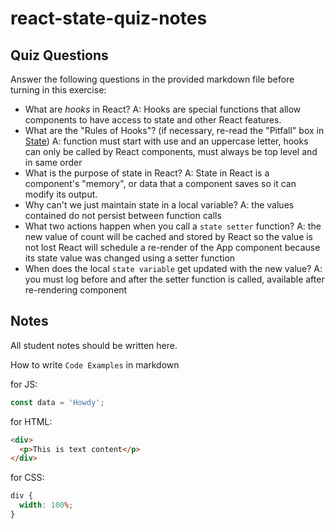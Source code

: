 # react-state-quiz-notes

## Quiz Questions

Answer the following questions in the provided markdown file before turning in this exercise:

- What are _hooks_ in React?
  A: Hooks are special functions that allow components to have access to state and other React features.
- What are the "Rules of Hooks"? (if necessary, re-read the "Pitfall" box in [State](https://react.dev/learn/state-a-components-memory))
  A: function must start with use and an uppercase letter, hooks can only be called by React components, must always be top level and in same order
- What is the purpose of state in React?
  A: State in React is a component's "memory", or data that a component saves so it can modify its output.
- Why can't we just maintain state in a local variable?
  A: the values contained do not persist between function calls
- What two actions happen when you call a `state setter` function?
  A: the new value of count will be cached and stored by React so the value is not lost
  React will schedule a re-render of the App component because its state value was changed using a setter function
- When does the local `state variable` get updated with the new value?
  A: you must log before and after the setter function is called, available after re-rendering component

## Notes

All student notes should be written here.

How to write `Code Examples` in markdown

for JS:

```javascript
const data = 'Howdy';
```

for HTML:

```html
<div>
  <p>This is text content</p>
</div>
```

for CSS:

```css
div {
  width: 100%;
}
```
